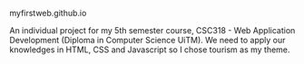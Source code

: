 myfirstweb.github.io

An individual project for my 5th semester course, CSC318 - Web Application Development (Diploma in Computer Science UiTM).
We need to apply our knowledges in HTML, CSS and Javascript so I chose tourism as my theme.
